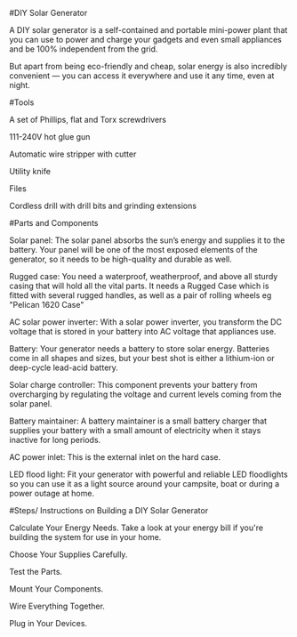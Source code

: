 #DIY Solar Generator

A DIY solar generator is a self-contained and portable mini-power plant that you can use to power and charge your gadgets and even small appliances and be 100% independent from the grid.

But apart from being eco-friendly and cheap, solar energy is also incredibly convenient — you can access it everywhere and use it any time, even at night.


#Tools

A set of Phillips, flat and Torx screwdrivers

111-240V hot glue gun

Automatic wire stripper with cutter

Utility knife

Files

Cordless drill with drill bits and grinding extensions




#Parts and Components

Solar panel: The solar panel absorbs the sun’s energy and supplies it to the battery. Your panel will be one of the most exposed elements of the generator, so it needs to be high-quality and durable as well.

Rugged case: You need a waterproof, weatherproof, and above all sturdy casing that will hold all the vital parts.
It needs a Rugged Case which is fitted with several rugged handles, as well as a pair of rolling wheels eg "Pelican 1620 Case"

AC solar power inverter: With a solar power inverter, you transform the DC voltage that is stored in your battery into AC voltage that appliances use.

Battery: Your generator needs a battery to store solar energy. Batteries come in all shapes and sizes, but your best shot is either a lithium-ion or deep-cycle lead-acid battery.

Solar charge controller: This component prevents your battery from overcharging by regulating the voltage and current levels coming from the solar panel.

Battery maintainer: A battery maintainer is a small battery charger that supplies your battery with a small amount of electricity when it stays inactive for long periods.

AC power inlet: This is the external inlet on the hard case.

LED flood light: Fit your generator with powerful and reliable LED floodlights so you can use it as a light source around your campsite, boat or during a power outage at home.



#Steps/ Instructions on Building a DIY Solar Generator

Calculate Your Energy Needs. Take a look at your energy bill if you're building the system for use in your home.

Choose Your Supplies Carefully.

Test the Parts.

Mount Your Components. 

Wire Everything Together.

Plug in Your Devices.





